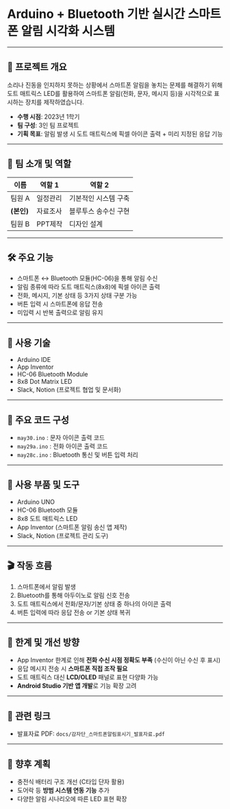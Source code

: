 # Arduino + Bluetooth 기반 실시간 스마트폰 알림 시각화 시스템

---

## 📌 프로젝트 개요

소리나 진동을 인지하지 못하는 상황에서 스마트폰 알림을 놓치는 문제를 해결하기 위해  
도트 매트릭스 LED를 활용하여 스마트폰 알림(전화, 문자, 메시지 등)을 시각적으로 표시하는 장치를 제작하였습니다.

- **수행 시점**: 2023년 1학기
- **팀 구성**: 3인 팀 프로젝트  
- **기획 목표**: 알림 발생 시 도트 매트릭스에 픽셀 아이콘 출력 + 미리 지정된 응답 기능

---

## 🙏 팀 소개 및 역할

| 이름       | 역할 1                  | 역할 2                    |
|------------|--------------------------|----------------------------|
| 팀원 A     | 일정관리          | 기본적인 시스템 구축|
| **(본인)** | 자료조사  | 블루투스 송수신 구현                       |
| 팀원 B     | PPT제작            | 디자인 설계                |

---

## 🛠️ 주요 기능

- 스마트폰 ↔ Bluetooth 모듈(HC-06)을 통해 알림 수신  
- 알림 종류에 따라 도트 매트릭스(8x8)에 픽셀 아이콘 출력  
- 전화, 메시지, 기본 상태 등 3가지 상태 구분 가능  
- 버튼 입력 시 스마트폰에 응답 전송  
- 미입력 시 반복 출력으로 알림 유지

---

## 🧠 사용 기술

- Arduino IDE  
- App Inventor  
- HC-06 Bluetooth Module  
- 8x8 Dot Matrix LED  
- Slack, Notion (프로젝트 협업 및 문서화)

---

## 🧾 주요 코드 구성

- `may30.ino` : 문자 아이콘 출력 코드  
- `may29a.ino` : 전화 아이콘 출력 코드  
- `may28c.ino` : Bluetooth 통신 및 버튼 입력 처리

---

## 🔧 사용 부품 및 도구

- Arduino UNO 
- HC-06 Bluetooth 모듈  
- 8x8 도트 매트릭스 LED  
- App Inventor (스마트폰 알림 송신 앱 제작)  
- Slack, Notion (프로젝트 관리 도구)

---

## 🎬 작동 흐름

1. 스마트폰에서 알림 발생  
2. Bluetooth를 통해 아두이노로 알림 신호 전송  
3. 도트 매트릭스에서 전화/문자/기본 상태 중 하나의 아이콘 출력  
4. 버튼 입력에 따라 응답 전송 or 기본 상태 복귀

---

## 🧠 한계 및 개선 방향

- App Inventor 한계로 인해 **전화 수신 시점 정확도 부족** (수신이 아닌 수신 후 표시)  
- 응답 메시지 전송 시 **스마트폰 직접 조작 필요**  
- 도트 매트릭스 대신 **LCD/OLED** 패널로 표현 다양화 가능  
- **Android Studio 기반 앱 개발**로 기능 확장 고려

---

## 📎 관련 링크

- 발표자료 PDF: `docs/감자단_스마트폰알림표시기_발표자료.pdf`

---

## 🚀 향후 계획

- 충전식 배터리 구조 개선 (C타입 단자 활용)  
- 도어락 등 **방범 시스템 연동 기능** 추가  
- 다양한 알림 시나리오에 따른 LED 표현 확장

